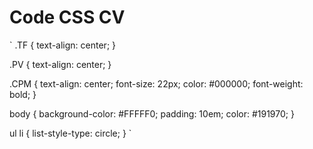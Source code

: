 # Code CSS CV  
`
.TF {
	text-align: center;
}

.PV {
	text-align: center;
}

.CPM {
	text-align: center;
	font-size: 22px;
	color: #000000;
	font-weight: bold;
}

body {
	background-color: #FFFFF0;
	padding: 10em;
	color: #191970;
}

ul li {
	list-style-type: circle;
}
`